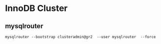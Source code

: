 # InnoDB Cluster 

## mysqlrouter 

```
mysqlrouter --bootstrap clusteradmin@gr2  --user mysqlrouter  --force


```
